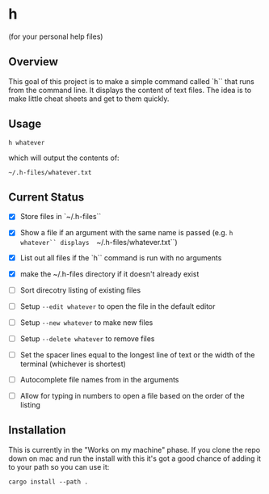 # h 

(for your personal help files)

## Overview

This goal of this project is to make a simple command
called `h`` that runs from the command line. It displays
the content of text files. The idea is to make 
little cheat sheets and get to them quickly.


## Usage

```
h whatever
```

which will output the contents of:

```
~/.h-files/whatever.txt
```


## Current Status


- [x] Store files in `~/.h-files`` 

- [x] Show a file if an argument with the same name
is passed (e.g. `h whatever`` displays 
`~/.h-files/whatever.txt``)

- [x] List out all files if the `h`` command is
run with no arguments

- [x] make the ~/.h-files directory if it doesn't 
already exist

- [ ] Sort direcotry listing of existing files

- [ ] Setup `--edit whatever` to open the file in 
the default editor

- [ ] Setup `--new whatever` to make new files

- [ ] Setup `--delete whatever` to remove files

- [ ] Set the spacer lines equal to the longest
line of text or the width of the terminal 
(whichever is shortest)

- [ ] Autocomplete file names from in the arguments 

- [ ] Allow for typing in numbers to open a file
based on the order of the listing


## Installation

This is currently in the "Works on my machine" 
phase. If you clone the repo down on mac and run 
the install with this it's got a good chance of 
adding it to your path so you can use it:


```
cargo install --path .
```


